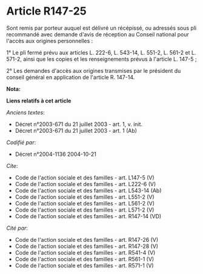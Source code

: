 # Article R147-25

Sont remis par porteur auquel est délivré un récépissé, ou adressés sous pli recommandé avec demande d'avis de réception au
Conseil national pour l'accès aux origines personnelles : 

1° Le pli fermé prévu aux articles L. 222-6, L. 543-14, L. 551-2, 
L. 561-2 et L. 571-2, ainsi que les copies et les renseignements prévus à l'article L. 147-5 ; 

2° Les demandes d'accès aux origines transmises par le président du conseil général en application de l'article R. 147-14.

**Nota:**



**Liens relatifs à cet article**

_Anciens textes_:

  - Décret n°2003-671 du 21 juillet 2003 - art. 1, v. init.
  - Décret n°2003-671 du 21 juillet 2003 - art. 1 (Ab)

_Codifié par_:

  - Décret n°2004-1136 2004-10-21

_Cite_:

  - Code de l'action sociale et des familles - art. L147-5 (V)
  - Code de l'action sociale et des familles - art. L222-6 (V)
  - Code de l'action sociale et des familles - art. L543-14 (Ab)
  - Code de l'action sociale et des familles - art. L551-2 (V)
  - Code de l'action sociale et des familles - art. L561-2 (V)
  - Code de l'action sociale et des familles - art. L571-2 (V)
  - Code de l'action sociale et des familles - art. R147-14 (VD)

_Cité par_:

  - Code de l'action sociale et des familles - art. R147-26 (V)
  - Code de l'action sociale et des familles - art. R147-28 (V)
  - Code de l'action sociale et des familles - art. R541-4 (V)
  - Code de l'action sociale et des familles - art. R561-1 (V)
  - Code de l'action sociale et des familles - art. R571-1 (V)
